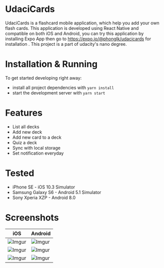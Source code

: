# UdaciCards

UdaciCards is a flashcard mobile application, which help you add your own flash cards. This application is developed using React Native and compatible on both iOS and Android, you can try this application by installing Expo App then go to https://expo.io/@phonglk/udacicards for installation . This project is a part of udacity's nano degree.

# Installation & Running
To get started developing right away:

* install all project dependencies with `yarn install`
* start the development server with `yarn start`

# Features
* List all decks
* Add new deck
* Add new card to a deck
* Quiz a deck
* Sync with local storage
* Set notification everyday

# Tested
* iPhone SE - iOS 10.3 Simulator
* Samsung Galaxy S6 - Android 5.1 Simulator
* Sony Xperia XZP - Android 8.0

# Screenshots
|iOS|Android|
|---|-------|
|![Imgur](https://i.imgur.com/gkQKNCv.png)|![Imgur](https://i.imgur.com/xigO7Jy.png)|
|![Imgur](https://i.imgur.com/2zTHEp1.png)|![Imgur](https://i.imgur.com/UKU1KeE.png)|
|![Imgur](https://i.imgur.com/7P5JGpp.png)|![Imgur](https://i.imgur.com/BHsfXu7.png)|
